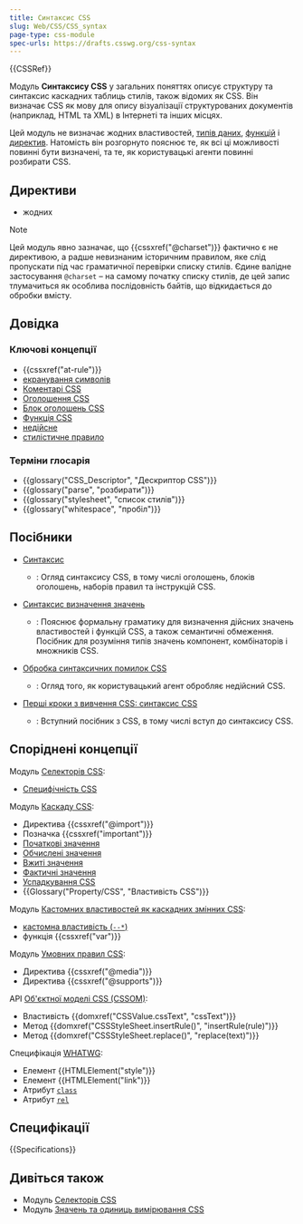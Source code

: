 ```yaml
---
title: Синтаксис CSS
slug: Web/CSS/CSS_syntax
page-type: css-module
spec-urls: https://drafts.csswg.org/css-syntax
---
```


{{CSSRef}}

Модуль **Синтаксису CSS** у загальних поняттях описує структуру та синтаксис каскадних таблиць стилів, також відомих як CSS. Він визначає CSS як мову для опису візуалізації структурованих документів (наприклад, HTML та XML) в Інтернеті та інших місцях.

Цей модуль не визначає жодних властивостей, [типів даних](/uk/docs/Web/CSS/CSS_Types), [функцій](/uk/docs/Web/CSS/CSS_Functions) і [директив](/uk/docs/Web/CSS/At-rule). Натомість він розгорнуто пояснює те, як всі ці можливості повинні бути визначені, та те, як користувацькі агенти повинні розбирати CSS.

## Директиви

- жодних

> [!NOTE]
> Цей модуль явно зазначає, що {{cssxref("@charset")}} фактично є не директивою, а радше невизнаним історичним правилом, яке слід пропускати під час граматичної перевірки списку стилів. Єдине валідне застосування `@charset` – на самому початку списку стилів, де цей запис тлумачиться як особлива послідовність байтів, що відкидається до обробки вмісту.

## Довідка

### Ключові концепції

- {{cssxref("at-rule")}}
- [екранування символів](/uk/docs/Web/CSS/custom-ident#ekranuvannia-symvoliv)
- [Коментарі CSS](/uk/docs/Web/CSS/Comments)
- [Оголошення CSS](/uk/docs/Web/API/CSS_Object_Model/CSS_Declaration)
- [Блок оголошень CSS](/uk/docs/Web/API/CSS_Object_Model/CSS_Declaration_Block)
- [Функція CSS](/uk/docs/Web/CSS/CSS_Functions)
- [недійсне](/uk/docs/Web/CSS/CSS_syntax/Error_handling)
- [стилістичне правило](/uk/docs/Web/API/CSSStyleRule)

### Терміни глосарія

- {{glossary("CSS_Descriptor", "Дескриптор CSS")}}
- {{glossary("parse", "розбирати")}}
- {{glossary("stylesheet", "список стилів")}}
- {{glossary("whitespace", "пробіл")}}

## Посібники

- [Синтаксис](/uk/docs/Web/CSS/Syntax)

  - : Огляд синтаксису CSS, в тому числі оголошень, блоків оголошень, наборів правил та інструкцій CSS.

- [Синтаксис визначення значень](/uk/docs/Web/CSS/Value_definition_syntax)

  - : Пояснює формальну граматику для визначення дійсних значень властивостей і функцій CSS, а також семантичні обмеження. Посібник для розуміння типів значень компонент, комбінаторів і множників CSS.

- [Обробка синтаксичних помилок CSS](/uk/docs/Web/CSS/CSS_syntax/Error_handling)

  - : Огляд того, як користувацький агент обробляє недійсний CSS.

- [Перші кроки з вивчення CSS: синтаксис CSS](/uk/docs/Learn/CSS/First_steps/What_is_CSS#syntaksys-css)

  - : Вступний посібник з CSS, в тому числі вступ до синтаксису CSS.

## Споріднені концепції

Модуль [Селекторів CSS](/uk/docs/Web/CSS/CSS_selectors):

- [Специфічність CSS](/uk/docs/Web/CSS/Specificity)

Модуль [Каскаду CSS](/uk/docs/Web/CSS/CSS_cascade):

- Директива {{cssxref("@import")}}
- Позначка {{cssxref("important")}}
- [Початкові значення](/uk/docs/Web/CSS/initial_value)
- [Обчислені значення](/uk/docs/Web/CSS/computed_value)
- [Вжиті значення](/uk/docs/Web/CSS/used_value)
- [Фактичні значення](/uk/docs/Web/CSS/actual_value)
- [Успадкування CSS](/uk/docs/Web/CSS/Inheritance)
- {{Glossary("Property/CSS", "Властивість CSS")}}

Модуль [Кастомних властивостей як каскадних змінних CSS](/uk/docs/Web/CSS/CSS_cascading_variables):

- [кастомна властивість (`--*`)](/uk/docs/Web/CSS/--*)
- функція {{cssxref("var")}}

Модуль [Умовних правил CSS](/uk/docs/Web/CSS/CSS_conditional_rules):

- Директива {{cssxref("@media")}}
- Директива {{cssxref("@supports")}}

API [Об'єктної моделі CSS (CSSOM)](/uk/docs/Web/API/CSS_Object_Model):

- Властивість {{domxref("CSSValue.cssText", "cssText")}}
- Метод {{domxref("CSSStyleSheet.insertRule()", "insertRule(rule)")}}
- Метод {{domxref("CSSStyleSheet.replace()", "replace(text)")}}

Специфікація [WHATWG](/uk/docs/Glossary/WHATWG):

- Елемент {{HTMLElement("style")}}
- Елемент {{HTMLElement("link")}}
- Атрибут [`class`](/uk/docs/Web/HTML/Global_attributes/class)
- Атрибут [`rel`](/uk/docs/Web/HTML/Attributes/rel#stylesheet)

## Специфікації

{{Specifications}}

## Дивіться також

- Модуль [Селекторів CSS](/uk/docs/Web/CSS/CSS_selectors)
- Модуль [Значень та одиниць вимірювання CSS](/uk/docs/Web/CSS/CSS_Values_and_Units)
